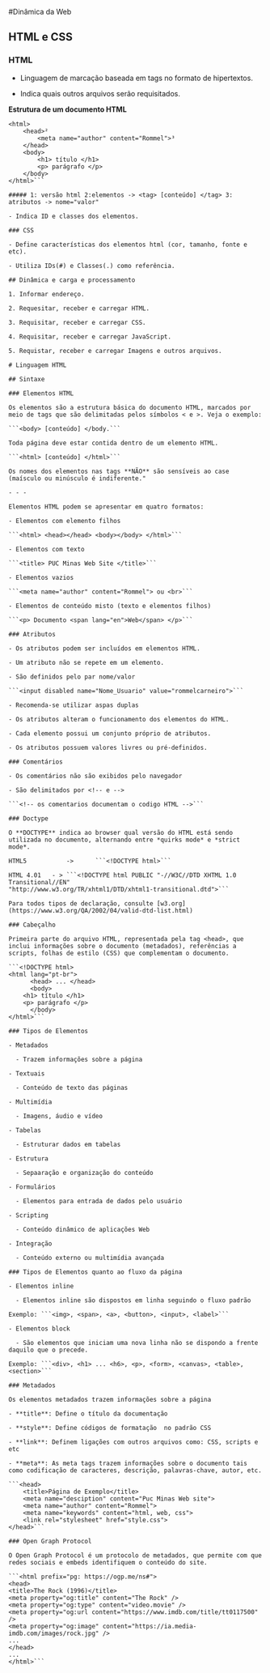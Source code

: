 #Dinâmica da Web

## HTML e CSS

### HTML

- Linguagem de marcação baseada em tags no formato de hipertextos.

- Indica quais outros arquivos serão requisitados.

**Estrutura de um documento HTML**

```<!DOCTYPE html>¹
<html>
	<head>²
		<meta name="author" content="Rommel">³
	</head>
	<body>
		<h1> título </h1>
		<p> parágrafo </p>
	</body>
</html>```

##### 1: versão html 2:elementos -> <tag> [conteúdo] </tag> 3: atributos -> nome="valor"

- Indica ID e classes dos elementos.

### CSS

- Define características dos elementos html (cor, tamanho, fonte e etc).

- Utiliza IDs(#) e Classes(.) como referência.

## Dinâmica e carga e processamento

1. Informar endereço.

2. Requesitar, receber e carregar HTML.

3. Requisitar, receber e carregar CSS.

4. Requisitar, receber e carregar JavaScript.

5. Requistar, receber e carregar Imagens e outros arquivos.

# Linguagem HTML

## Sintaxe

### Elementos HTML

Os elementos são a estrutura básica do documento HTML, marcados por meio de tags que são delimitadas pelos símbolos < e >. Veja o exemplo:

```<body> [conteúdo] </body.```

Toda página deve estar contida dentro de um elemento HTML.

```<html> [conteúdo] </html>```

Os nomes dos elementos nas tags **NÃO** são sensíveis ao case (maísculo ou minúsculo é indiferente."

- - -

Elementos HTML podem se apresentar em quatro formatos:

- Elementos com elemento filhos

```<html> <head></head> <body></body> </html>```

- Elementos com texto

```<title> PUC Minas Web Site </title>```

- Elementos vazios

```<meta name="author" content="Rommel"> ou <br>```

- Elementos de conteúdo misto (texto e elementos filhos)

```<p> Documento <span lang="en">Web</span> </p>```

### Atributos

- Os atributos podem ser incluídos em elementos HTML.

- Um atributo não se repete em um elemento.

- São definidos pelo par nome/valor

```<input disabled name="Nome_Usuario" value="rommelcarneiro">```

- Recomenda-se utilizar aspas duplas

- Os atributos alteram o funcionamento dos elementos do HTML.

- Cada elemento possui um conjunto próprio de atributos.

- Os atributos possuem valores livres ou pré-definidos.

### Comentários

- Os comentários não são exibidos pelo navegador

- São delimitados por <!-- e -->

```<!-- os comentarios documentam o codigo HTML -->```

### Doctype

O **DOCTYPE** indica ao browser qual versão do HTML está sendo utilizada no documento, alternando entre *quirks mode* e *strict mode*.

HTML5 	      	->      ```<!DOCTYPE html>```
     
HTML 4.01	- >	```<!DOCTYPE html PUBLIC "-//W3C//DTD XHTML 1.0 Transitional//EN"
"http://www.w3.org/TR/xhtml1/DTD/xhtml1-transitional.dtd">```

Para todos tipos de declaração, consulte [w3.org](https://www.w3.org/QA/2002/04/valid-dtd-list.html)

### Cabeçalho

Primeira parte do arquivo HTML, representada pela tag <head>, que inclui informações sobre o documento (metadados), referências a scripts, folhas de estilo (CSS) que complementam o documento.

```<!DOCTYPE html>
<html lang="pt-br">
      <head> ... </head>
      <body>
	<h1> título </h1>
	<p> parágrafo </p>
      </body>
</html>```

### Tipos de Elementos

- Metadados

  - Trazem informações sobre a página

- Textuais

  - Conteúdo de texto das páginas

- Multimídia

  - Imagens, áudio e vídeo

- Tabelas

  - Estruturar dados em tabelas

- Estrutura

  - Sepaaração e organização do conteúdo

- Formulários

  - Elementos para entrada de dados pelo usuário

- Scripting

  - Conteúdo dinâmico de aplicações Web

- Integração

  - Conteúdo externo ou multimídia avançada

### Tipos de Elementos quanto ao fluxo da página

- Elementos inline

  - Elementos inline são dispostos em linha seguindo o fluxo padrão

Exemplo: ```<img>, <span>, <a>, <button>, <input>, <label>```

- Elementos block

  - São elementos que iniciam uma nova linha não se dispondo a frente daquilo que o precede.

Exemplo: ```<div>, <h1> ... <h6>, <p>, <form>, <canvas>, <table>, <section>```

### Metadados

Os elementos metadados trazem informações sobre a página

- **title**: Define o título da documentação

- **style**: Define códigos de formatação  no padrão CSS

- **link**: Definem ligações com outros arquivos como: CSS, scripts e etc

- **meta**: As meta tags trazem informações sobre o documento tais como codificação de caracteres, descrição, palavras-chave, autor, etc.

```<head>
	<title>Página de Exemplo</title>
	<meta name="desciption" content="Puc Minas Web site">
	<meta name="author" content="Rommel">
	<meta name="keywords" content="html, web, css">
	<link rel="stylesheet" href="style.css">
</head>```

### Open Graph Protocol

O Open Graph Protocol é um protocolo de metadados, que permite com que redes sociais e embeds identifiquem o conteúdo do site.

```<html prefix="pg: https://ogp.me/ns#">
<head>
<title>The Rock (1996)</title>
<meta property="og:title" content="The Rock" />
<meta property="og:type" content="video.movie" />
<meta property="og:url content="https://www.imdb.com/title/tt0117500" />
<meta property="og:image" content="https://ia.media-imdb.com/images/rock.jpg" />
...
</head>
...
</html>```
